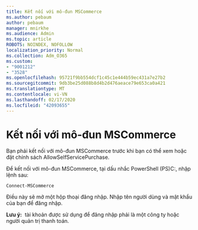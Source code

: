 ```yaml
---
title: Kết nối với mô-đun MSCommerce
ms.author: pebaum
author: pebaum
manager: mnirkhe
ms.audience: Admin
ms.topic: article
ROBOTS: NOINDEX, NOFOLLOW
localization_priority: Normal
ms.collection: Adm_O365
ms.custom:
- "9001212"
- "3528"
ms.openlocfilehash: 95721f9bb554dcf1c45c1e444b59ec431a7e27b2
ms.sourcegitcommit: 9db3be25d088b8d4b2d476aeace79e653ca0a421
ms.translationtype: MT
ms.contentlocale: vi-VN
ms.lasthandoff: 02/17/2020
ms.locfileid: "42093655"
---
```

# <a name="connect-to-the-mscommerce-module"></a>Kết nối với mô-đun MSCommerce

Bạn phải kết nối với mô-đun MSCommerce trước khi bạn có thể xem hoặc đặt chính sách AllowSelfServicePurchase.  

Để kết nối với mô-đun MSCommerce, tại dấu nhắc PowerShell (PS\)C:, nhập lệnh sau:

    Connect-MSCommerce

Điều này sẽ mở một hộp thoại đăng nhập. Nhập tên người dùng và mật khẩu của bạn để đăng nhập.

**Lưu ý:**&nbsp;&nbsp;tài khoản được sử dụng để đăng nhập phải là một công ty hoặc người quản trị thanh toán.
